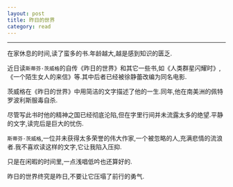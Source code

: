 ```yaml
---
layout: post
title: 昨日的世界
category: read
---
```


<!-- more -->

--------

在家休息的时间,读了蛮多的书.年龄越大,越是感到知识的匮乏.

近日读`斯蒂芬·茨威格`的自传《昨日的世界》和其它一些书,如《人类群星闪耀时》,《一个陌生女人的来信》等.其中后者已经被徐静蕾改编为同名电影.

茨威格在《昨日的世界》中用简洁的文字描述了他的一生.同年,他在南美洲的佩特罗波利斯服毒自杀.

尽管写此书时他的精神之国已经彻底沦陷,但在字里行间并未流露太多的绝望.平静的文字,读完后是巨大的忧伤.

`斯蒂芬·茨威格`,一位并未获得太多荣誉的伟大作家,一个被忽略的人,充满悲情的流浪者.我不喜欢读这样的文字,它让我陷入压抑.

只是在闲暇的时间里,一点浅唱低吟也还算好的.

昨日的世界终究是昨日,不要让它压塌了前行的勇气.
